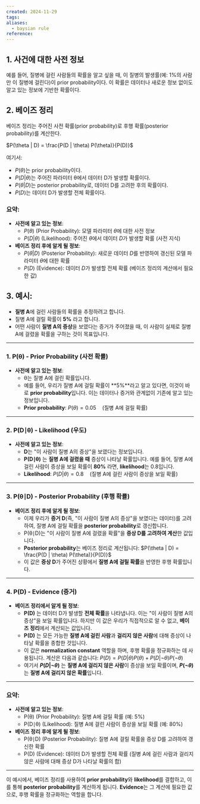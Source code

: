 ```yaml
---
created: 2024-11-29
tags: 
aliases:
  - baysian rule
reference:
---
```

## 1. 사건에 대한 사전 정보
예를 들어, 질병에 걸린 사람들의 확률을 알고 싶을 때, 이 질병의 발생률(예: 1%의 사람만 이 질병에 걸린다)이 prior probability이다. 이 확률은 데이터나 새로운 정보 없이도 알고 있는 정보에 기반한 확률이다.

## 2.  베이즈 정리
베이즈 정리는 주어진 사전 확률(prior probability)로 후행 확률(posterior probability)를 계산한다.

$P(\theta | D) = \frac{P(D | \theta) P(\theta)}{P(D)}$

여기서:

- $P(θ)$는 prior probability이다.
- $P(D | θ)$는 주어진 파라미터 θ에서 데이터 D가 발생할 확률이다.
- $P(θ | D)$는 posterior probability로, 데이터 D를 고려한 후의 확률이다.
- $P(D)$는 데이터 D가 발생할 전체 확률이다.

### 요약:

- **사전에 알고 있는 정보**:
    - $P(\theta)$ (Prior Probability): 모델 파라미터 $\theta$에 대한 사전 정보
    - $P(D | \theta)$ (Likelihood): 주어진 $\theta$에서 데이터 $D$가 발생할 확률 (사전 지식)
- **베이즈 정리 후에 알게 될 정보**:
    - $P(\theta | D)$ (Posterior Probability): 새로운 데이터 $D$를 반영하여 갱신된 모델 파라미터 $\theta$에 대한 확률
    - $P(D)$ (Evidence): 데이터 $D$가 발생할 전체 확률 (베이즈 정리의 계산에서 필요한 값)

## 3. 예시:

- **질병 A**에 걸린 사람들의 확률을 추정하려고 합니다.
- 질병 A에 걸릴 확률이 **5%** 라고 합니다.
- 어떤 사람이 **질병 A의 증상**을 보였다는 증거가 주어졌을 때, 이 사람이 실제로 질병 A에 걸렸을 확률을 구하는 것이 목표입니다.

---

### 1. **P(θ) - Prior Probability (사전 확률)**

- **사전에 알고 있는 정보**:
    - θ는 질병 A에 걸린 확률입니다.
    - 예를 들어, 우리가 질병 A에 걸릴 확률이 **5%**라고 알고 있다면, 이것이 바로 **prior probability**입니다. 이는 데이터나 증거와 관계없이 기존에 알고 있는 정보입니다.
    - **Prior probability**: $P(\theta) = 0.05 \quad \text{(질병 A에 걸릴 확률)}$

---

### 2. **P(D∣θ) - Likelihood (우도)**

- **사전에 알고 있는 정보**:
    - **D**는 "이 사람이 질병 A의 증상"을 보였다는 정보입니다.
    - **P(D∣θ)** 는 **질병 A에 걸렸을 때** 증상이 나타날 확률입니다. 예를 들어, 질병 A에 걸린 사람이 증상을 보일 확률이 **80%** 라면, **likelihood**는 0.8입니다.
    - **Likelihood**: $P(D | \theta) = 0.8 \quad \text{(질병 A에 걸린 사람이 증상을 보일 확률)}$

---

### 3. **P(θ∣D) - Posterior Probability (후행 확률)**

- **베이즈 정리 후에 알게 될 정보**:
    - 이제 우리가 **증거 D**(즉, "이 사람이 질병 A의 증상"을 보였다는 데이터)를 고려하여, 질병 A에 걸릴 확률을 **posterior probability**로 갱신합니다.
    - P(θ∣D)는 "이 사람이 질병 A에 걸렸을 확률"을 **증상 D를 고려하여 계산**한 값입니다.
    - **Posterior probability**는 베이즈 정리로 계산됩니다: $P(\theta | D) = \frac{P(D | \theta) P(\theta)}{P(D)}$
    - 이 값은 **증상 D**가 주어진 상황에서 **질병 A에 걸릴 확률**을 반영한 후행 확률입니다.

---

### 4. **P(D) - Evidence (증거)**

- **베이즈 정리에서 알게 될 정보**:
    - **P(D)** 는 데이터 D가 발생할 **전체 확률**을 나타냅니다. 이는 "이 사람이 질병 A의 증상"을 보일 확률입니다. 하지만 이 값은 우리가 직접적으로 알 수 없고, **베이즈 정리**에서 계산되는 값입니다.
    - **P(D)** 는 모든 가능한 **질병 A에 걸린 사람**과 **걸리지 않은 사람**에 대해 증상이 나타날 확률을 종합한 것입니다.
    - 이 값은 **normalization constant** 역할을 하며, 후행 확률을 정규화하는 데 사용됩니다. 계산은 다음과 같습니다: $P(D) = P(D | \theta) P(\theta) + P(D | \neg \theta) P(\neg \theta)$
    - 여기서 **$P(D | \neg \theta)$** 는 **질병 A에 걸리지 않은 사람**이 증상을 보일 확률이며, **$P(\neg \theta)$** 는 **질병 A에 걸리지 않은 확률**입니다.

---

### 요약:

- **사전에 알고 있는 정보**:
    - P(θ) (Prior Probability): 질병 A에 걸릴 확률 (예: 5%)
    - P(D∣θ) (Likelihood): 질병 A에 걸린 사람이 증상을 보일 확률 (예: 80%)
- **베이즈 정리 후에 알게 될 정보**:
    - P(θ∣D) (Posterior Probability): 질병 A에 걸릴 확률을 증상 D를 고려하여 갱신한 확률
    - P(D) (Evidence): 데이터 D가 발생할 전체 확률 (질병 A에 걸린 사람과 걸리지 않은 사람에 대해 증상 D가 나타날 확률의 합)

---

이 예시에서, 베이즈 정리를 사용하여 **prior probability**와 **likelihood**를 결합하고, 이를 통해 **posterior probability**를 계산하게 됩니다. **Evidence**는 그 계산에 필요한 값으로, 후행 확률을 정규화하는 역할을 합니다.